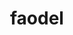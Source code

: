 ---
title: "faodel"
layout: cache
categories: [package, v0.19]
meta: {"versions": ["1.2108.1"], "compilers": ["gcc@=11.1.0", "gcc@=7.5.0", "oneapi@=2022.1.0"], "oss": ["ubuntu18.04", "ubuntu20.04"], "platforms": ["linux"], "targets": ["x86_64"], "stacks": ["data-vis-sdk", "e4s", "e4s-oneapi"], "num_specs": 3, "num_specs_by_stack": {"data-vis-sdk": 1, "e4s": 1, "e4s-oneapi": 1}}
spec_details: [{"hash": "pm2u4njnuiznxltpbulowgqqyfruaiw5", "compiler": "gcc@=7.5.0", "versions": ["1.2108.1"], "os": "ubuntu18.04", "platform": "linux", "target": "x86_64", "variants": ["build_system=cmake", "build_type=RelWithDebInfo", "+hdf5", "~ipo", "logging=stdout", "+mpi", "network=libfabric", "serializer=xdr", "+shared", "+tcmalloc"], "stacks": ["data-vis-sdk"], "size": "-", "tarball": "https://binaries.spack.io/releases/v0.19/build_cache/linux-ubuntu18.04-x86_64/gcc-7.5.0/faodel-1.2108.1/linux-ubuntu18.04-x86_64-gcc-7.5.0-faodel-1.2108.1-pm2u4njnuiznxltpbulowgqqyfruaiw5.spack"}, {"hash": "phcdbsbzt3cfwgqtsski5hyl45np3jc5", "compiler": "gcc@=11.1.0", "versions": ["1.2108.1"], "os": "ubuntu20.04", "platform": "linux", "target": "x86_64", "variants": ["build_system=cmake", "build_type=RelWithDebInfo", "~hdf5", "~ipo", "logging=stdout", "+mpi", "network=nnti", "serializer=xdr", "+shared", "+tcmalloc"], "stacks": ["e4s"], "size": "-", "tarball": "https://binaries.spack.io/releases/v0.19/build_cache/linux-ubuntu20.04-x86_64/gcc-11.1.0/faodel-1.2108.1/linux-ubuntu20.04-x86_64-gcc-11.1.0-faodel-1.2108.1-phcdbsbzt3cfwgqtsski5hyl45np3jc5.spack"}, {"hash": "m6b2fnf4gjimuehuef7l4h2duzpaqlih", "compiler": "oneapi@=2022.1.0", "versions": ["1.2108.1"], "os": "ubuntu20.04", "platform": "linux", "target": "x86_64", "variants": ["build_system=cmake", "build_type=RelWithDebInfo", "~hdf5", "~ipo", "logging=stdout", "+mpi", "network=nnti", "serializer=xdr", "+shared", "+tcmalloc"], "stacks": ["e4s-oneapi"], "size": "-", "tarball": "https://binaries.spack.io/releases/v0.19/build_cache/linux-ubuntu20.04-x86_64/oneapi-2022.1.0/faodel-1.2108.1/linux-ubuntu20.04-x86_64-oneapi-2022.1.0-faodel-1.2108.1-m6b2fnf4gjimuehuef7l4h2duzpaqlih.spack"}]
---